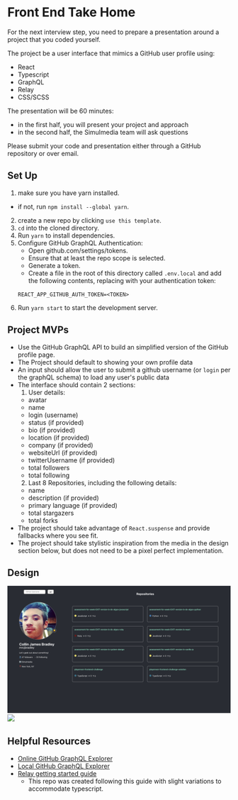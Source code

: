 # Front End Take Home

For the next interview step, you need to prepare a presentation around a project that you coded yourself. 

The project be a user interface that mimics a GitHub user profile using:
- React
- Typescript
- GraphQL
- Relay
- CSS/SCSS

The presentation will be 60 minutes: 
- in the first half, you will present your project and approach
- in the second half, the Simulmedia team will ask questions

Please submit your code and presentation either through a GitHub repository or over email.
## Set Up
1. make sure you have yarn installed.
  - if not, run `npm install --global yarn`.
2. create a new repo by clicking `use this template`.
3. `cd` into the cloned directory.
4. Run `yarn` to install dependencies.
5. Configure GitHub GraphQL Authentication:
   - Open github.com/settings/tokens.
   - Ensure that at least the repo scope is selected.
   - Generate a token.
   - Create a file in the root of this directory called `.env.local` and add the following contents, replacing <TOKEN> with your authentication token:
    ```
    REACT_APP_GITHUB_AUTH_TOKEN=<TOKEN>
    ```
6. Run `yarn start` to start the development server.

## Project MVPs
- Use the GitHub GraphQL API to build an simplified version of the GitHub profile page.
- The Project should default to showing your own profile data
- An input should allow the user to submit a github username (or `login` per the graphQL schema) to load any user's public data
- The interface should contain 2 sections:
  1. User details:
    - avatar
    - name
    - login (username)
    - status (if provided)
    - bio  (if provided)
    - location (if provided)
    - company (if provided)
    - websiteUrl (if provided)
    - twitterUsername (if provided)
    - total followers
    - total following
  2. Last 8 Repositories, including the following details:
    - name 
    - description (if provided)
    - primary language (if provided)
    - total stargazers
    - total forks
- The project should take advantage of `React.suspense` and provide fallbacks where you see fit.
- The project should take stylistic inspiration from the media in the design section below, but does not need to be a pixel perfect implementation.

## Design
  
<img src="https://github.com/mrcjbradley/playerwon-frontend-challenge/blob/main/final-preview.png?raw=true)"/>
<img src="https://github.com/mrcjbradley/playerwon-frontend-challenge/blob/main/final-video.gif?raw=true)"/>

  

## Helpful Resources
- [Online GitHub GraphQL Explorer](https://docs.github.com/en/graphql/overview/explorer)
- [Local GitHub GraphQL Explorer](https://docs.github.com/en/graphql/guides/using-the-explorer)
- [Relay getting started guide](https://relay.dev/docs/getting-started/step-by-step-guide/)
  - This repo was created following this guide with slight variations to accommodate typescript.
